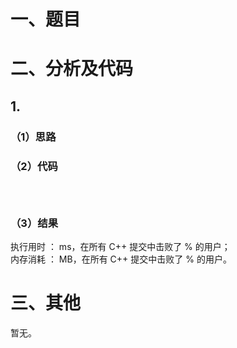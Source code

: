 # 一、题目

# 二、分析及代码    
## 1. 
### （1）思路
  
### （2）代码
```cpp




```
### （3）结果
执行用时 ： ms，在所有 C++ 提交中击败了 % 的用户；    
内存消耗 ： MB，在所有 C++ 提交中击败了 % 的用户。      
# 三、其他
暂无。  

